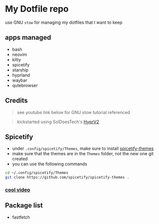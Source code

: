 # My Dotfile repo
use GNU `stow` for managing my dotfiles that I want to keep

## apps managed
- bash
- neovim
- kitty
- spicetify
- starship
- hyprland
- waybar
- qutebrowser

## Credits
> see youtube link below for GNU stow tutorial referenced

> kickstarted using SolDoesTech's [HyprV2](https://github.com/SolDoesTech/HyprV2)

## Spicetify
- under `.config/spicetify/Themes`, make sure to install [spicetify-themes](https://github.com/spicetify/spicetify-themes)
- make sure that the themes are in the `Themes` folder, not the new one git created
- you can use the following commands
```bash
cd ~/.config/spicetify/Themes
git clone https://github.com/spicetify/spicetify-themes .
```

### [cool video](https://www.youtube.com/watch?v=y6XCebnB9gs&ab_channel=DreamsofAutonomy)

## Package list
- fastfetch 
